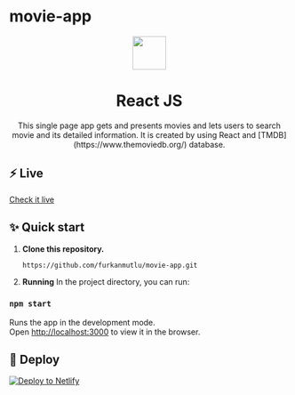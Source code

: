 # movie-app

<p align="center">
  <a href="https://reactjs.org/">
  <img src="https://reactjs.org/logo-og.png" height="60">
  </a>
</p>
<h1 align="center">
  React JS
</h1>
<p align="center">
  This single page app gets and presents movies and lets users to search movie and its detailed information. It is created by using React and [TMDB](https://www.themoviedb.org/) database.
</p>

## ⚡️ Live
  [Check it live](https://movie-app-fm.netlify.app/)

## ✨ Quick start

1.  **Clone this repository.**

    ```sh
    https://github.com/furkanmutlu/movie-app.git
    ```
2. **Running**
  In the project directory, you can run:
  
  ### `npm start`
  
  Runs the app in the development mode.\
  Open [http://localhost:3000](http://localhost:3000) to view it in the browser.

    
## 💫 Deploy

[![Deploy to Netlify](https://www.netlify.com/img/deploy/button.svg)](https://app.netlify.com/start/deploy?repository=https://github.com/furkanmutlu/movie-app)
